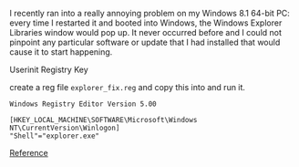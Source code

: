 
I recently ran into a really annoying problem on my Windows 8.1 64-bit PC: every time I restarted it and booted into Windows, the Windows Explorer Libraries window would pop up. It never occurred before and I could not pinpoint any particular software or update that I had installed that would cause it to start happening.

Userinit Registry Key

create a reg file `explorer_fix.reg` and copy this into and run it. 

```
Windows Registry Editor Version 5.00

[HKEY_LOCAL_MACHINE\SOFTWARE\Microsoft\Windows NT\CurrentVersion\Winlogon]
"Shell"="explorer.exe"
```


[Reference](http://helpdeskgeek.com/windows-7/fix-windows-explorer-window-opening-on-startup)